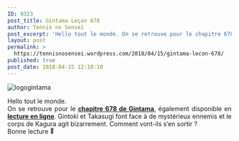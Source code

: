 ```yaml
---
ID: 9323
post_title: Gintama Leçon 678
author: Tennis no Sensei
post_excerpt: 'Hello tout le monde. On se retrouve pour le chapitre 678 de Gintama, &eacute;galement disponible en lecture en ligne. Gintoki et Takasugi font face &agrave; de myst&eacute;rieux ennemis et le corps de Kagura agit bizarrement. Comment vont-ils s&rsquo;en sortir ? Bonne lecture &#128578;'
layout: post
permalink: >
  https://tennisnosensei.wordpress.com/2018/04/15/gintama-lecon-678/
published: true
post_date: 2018-04-15 12:10:10
---
```

<p><img data-attachment-id="16" data-permalink="https://tennisnosensei.wordpress.com/nos-projets-en-cours/gintama/logogintama/#main" data-orig-file="https://tennisnosensei.files.wordpress.com/2015/06/logogintama.jpg?w=700" data-orig-size="300,150" data-comments-opened="1" data-image-meta="{&quot;aperture&quot;:&quot;0&quot;,&quot;credit&quot;:&quot;&quot;,&quot;camera&quot;:&quot;&quot;,&quot;caption&quot;:&quot;&quot;,&quot;created_timestamp&quot;:&quot;0&quot;,&quot;copyright&quot;:&quot;&quot;,&quot;focal_length&quot;:&quot;0&quot;,&quot;iso&quot;:&quot;0&quot;,&quot;shutter_speed&quot;:&quot;0&quot;,&quot;title&quot;:&quot;&quot;,&quot;orientation&quot;:&quot;0&quot;}" data-image-title="logogintama" data-image-description="" data-medium-file="https://tennisnosensei.files.wordpress.com/2015/06/logogintama.jpg?w=700?w=300" data-large-file="https://tennisnosensei.files.wordpress.com/2015/06/logogintama.jpg?w=700?w=300" class="alignnone size-full wp-image-16" src="https://tennisnosensei.files.wordpress.com/2015/06/logogintama.jpg?w=700" alt="logogintama" srcset="https://tennisnosensei.files.wordpress.com/2015/06/logogintama.jpg 300w, https://tennisnosensei.files.wordpress.com/2015/06/logogintama.jpg?w=150 150w" sizes="(max-width: 300px) 100vw, 300px"   /></p>
<p style="text-align:justify;">Hello tout le monde.<br />
On se retrouve pour le <a href="https://mon-partage.fr/f/vq5ke8ch/"  rel="noopener"><strong>chapitre 678 de Gintama</strong></a>, également disponible en <strong><a href="http://mangapedia.fr/lel/Gintama/4/678/1"  rel="noopener">lecture en ligne</a></strong>. Gintoki et Takasugi font face à de mystérieux ennemis et le corps de Kagura agit bizarrement. Comment vont-ils s&rsquo;en sortir ?<br />
Bonne lecture <img src="https://s0.wp.com/wp-content/mu-plugins/wpcom-smileys/twemoji/2/72x72/1f642.png" alt="🙂" class="wp-smiley" style="height: 1em; max-height: 1em;" /></p>